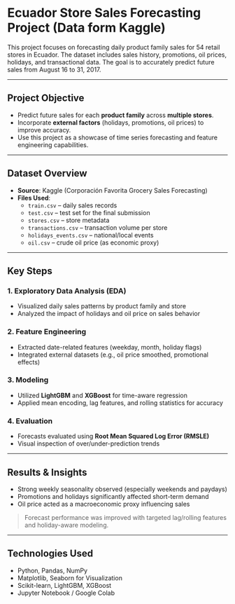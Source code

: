 # Ecuador Store Sales Forecasting Project (Data form Kaggle)

This project focuses on forecasting daily product family sales for 54 retail stores in Ecuador. The dataset includes sales history, promotions, oil prices, holidays, and transactional data. The goal is to accurately predict future sales from August 16 to 31, 2017.

---

## Project Objective

- Predict future sales for each **product family** across **multiple stores**.
- Incorporate **external factors** (holidays, promotions, oil prices) to improve accuracy.
- Use this project as a showcase of time series forecasting and feature engineering capabilities.

---

## Dataset Overview

- **Source**: Kaggle (Corporación Favorita Grocery Sales Forecasting)
- **Files Used**:
  - `train.csv` – daily sales records
  - `test.csv` – test set for the final submission
  - `stores.csv` – store metadata
  - `transactions.csv` – transaction volume per store
  - `holidays_events.csv` – national/local events
  - `oil.csv` – crude oil price (as economic proxy)

---

## Key Steps

### 1. Exploratory Data Analysis (EDA)
- Visualized daily sales patterns by product family and store
- Analyzed the impact of holidays and oil price on sales behavior

### 2. Feature Engineering
- Extracted date-related features (weekday, month, holiday flags)
- Integrated external datasets (e.g., oil price smoothed, promotional effects)

### 3. Modeling
- Utilized **LightGBM** and **XGBoost** for time-aware regression
- Applied mean encoding, lag features, and rolling statistics for accuracy

### 4. Evaluation
- Forecasts evaluated using **Root Mean Squared Log Error (RMSLE)**
- Visual inspection of over/under-prediction trends

---

## Results & Insights

- Strong weekly seasonality observed (especially weekends and paydays)
- Promotions and holidays significantly affected short-term demand
- Oil price acted as a macroeconomic proxy influencing sales
> Forecast performance was improved with targeted lag/rolling features and holiday-aware modeling.

---

## Technologies Used

- Python, Pandas, NumPy
- Matplotlib, Seaborn for Visualization
- Scikit-learn, LightGBM, XGBoost
- Jupyter Notebook / Google Colab
